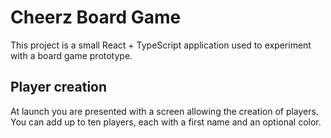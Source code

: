 # Cheerz Board Game

This project is a small React + TypeScript application used to experiment with a board game prototype.

## Player creation

At launch you are presented with a screen allowing the creation of players. You can add up to ten players, each with a first name and an optional color.
